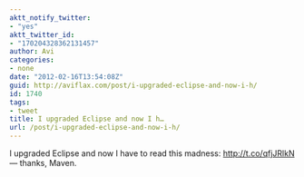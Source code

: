 ```yaml
---
aktt_notify_twitter:
- "yes"
aktt_twitter_id:
- "170204328362131457"
author: Avi
categories:
- none
date: "2012-02-16T13:54:08Z"
guid: http://aviflax.com/post/i-upgraded-eclipse-and-now-i-h/
id: 1740
tags:
- tweet
title: I upgraded Eclipse and now I h…
url: /post/i-upgraded-eclipse-and-now-i-h/
---
```

I upgraded Eclipse and now I have to read this madness: <a href="http://t.co/qfjJRlkN" rel="nofollow">http://t.co/qfjJRlkN</a> — thanks, Maven.